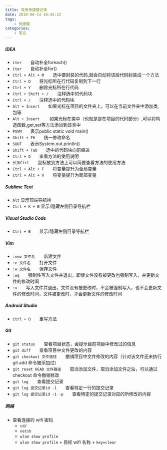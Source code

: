```yaml
---
title: 常用快捷键记录
date: 2018-06-14 16:44:22
tags:
    - 快捷键
categories:
    - 笔记
---
```


##### IDEA   

* `iter`&emsp;&emsp;自动补全foreach()
* `itar`&emsp;&emsp;自动补全for()
* `Ctrl + Alt + M`&emsp;&emsp;选中要封装的代码,就会自动将该段代码封装成一个方法
* `Ctrl + D`&emsp;&emsp;将光标所在行代码复制到下一行
* `Ctrl + Y`&emsp;&emsp;删除光标所在行代码
* `Ctrl + Shift + /`&emsp;&emsp;注释选中的代码块
* `Ctrl + /`&emsp;&emsp;注释选中的代码块
* `Alt + Insert`&emsp;&emsp;如果光标在项目的文件夹上，可以在当前文件夹中添加类,包等
* `Alt + Insert`&emsp;&emsp; 如果光标在类中（也就是是在项目的代码部分）,可以将构造函数,get,set等方法添加到该类中
* `PSVM`&emsp;&emsp;表示public static void main()
* `Shift + F6`&emsp;&emsp;统一修改命名
* `SOUT`&emsp;&emsp;表示System.out.println()
* `Shift + Tab`&emsp;&emsp;选中的代码块向前缩进
* `Ctrl + Q`&emsp;&emsp;查看方法的使用说明
* `长按Ctrl`&emsp;&emsp;鼠标放到方法上可以简要查看方法的使用方法
* `Ctrl + Alt + F`&emsp;&emsp;将变量提升为全局变量
* `Ctrl + Alt + V`&emsp;&emsp;将变量提升为局部变量

##### Sublime Text

* `Alt` 显示顶端导航栏
* `Ctrl + K + B` 显示/隐藏左侧目录导航栏

##### Visual Studio Code

* `Ctrl + B`&emsp;&emsp;显示/隐藏左侧目录导航栏

##### Vim

* `:new 文件名`&emsp;&emsp;新建文件
* `:e 文件名`&emsp;&emsp;打开文件
* `:w 文件名`&emsp;&emsp;保存文件
* `:wq`&emsp;&emsp;强制性写入文件并退出，即使文件没有被更改也强制写入，并更新文件的修改时间
* `:x`&emsp;&emsp;写入文件并退出，文件没有被更改时，不会被强制写入，也不会更新文件的修改时间，文件被更改时，才会更新文件的修改时间

##### Android Studio

* `Ctrl + O`&emsp;&emsp;重写方法

##### Git

* `git status`&emsp;&emsp;查看项目状态，会提示目前项目中修改过的信息
* `git diff`&emsp;&emsp;查看项目中文件更改的内容
* `git checkout 文件路径`&emsp;&emsp;撤销项目中文件修改的内容（针对该文件还未执行 git add 命令被添加过）
* `git reset HEAD 文件路径`&emsp;&emsp;取消添加文件，取消添加文件之后，可以通过 checkout 命令撤销修改
* `git log`&emsp;&emsp;查看提交记录
* `git log 提交记录id -1`&emsp;&emsp;查看特定一行的提交记录
* `git log 提交记录id -1 -p`&emsp;&emsp;查看特定的提交记录对应的所修改的内容 

##### 网络

* 查看连接的 wifi 密码
    * `cd/`
    * `netsh`
    * `wlan show profile`
    * `wlan show profile` + 目标 wifi 名称 + `key=clear`
